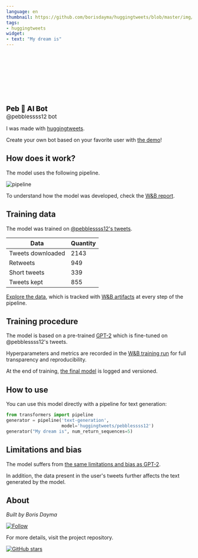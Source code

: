 ```yaml
---
language: en
thumbnail: https://github.com/borisdayma/huggingtweets/blob/master/img/logo.png?raw=true
tags:
- huggingtweets
widget:
- text: "My dream is"
---
```


<div>
<div style="width: 132px; height:132px; border-radius: 50%; background-size: cover; background-image: url('https://pbs.twimg.com/profile_images/1375097459945304067/1epYiME7_400x400.png')">
</div>
<div style="margin-top: 8px; font-size: 19px; font-weight: 800">Peb 🤖 AI Bot </div>
<div style="font-size: 15px">@pebblessss12 bot</div>
</div>

I was made with [huggingtweets](https://github.com/borisdayma/huggingtweets).

Create your own bot based on your favorite user with [the demo](https://colab.research.google.com/github/borisdayma/huggingtweets/blob/master/huggingtweets-demo.ipynb)!

## How does it work?

The model uses the following pipeline.

![pipeline](https://github.com/borisdayma/huggingtweets/blob/master/img/pipeline.png?raw=true)

To understand how the model was developed, check the [W&B report](https://wandb.ai/wandb/huggingtweets/reports/HuggingTweets-Train-a-Model-to-Generate-Tweets--VmlldzoxMTY5MjI).

## Training data

The model was trained on [@pebblessss12's tweets](https://twitter.com/pebblessss12).

| Data | Quantity |
| --- | --- |
| Tweets downloaded | 2143 |
| Retweets | 949 |
| Short tweets | 339 |
| Tweets kept | 855 |

[Explore the data](https://wandb.ai/wandb/huggingtweets/runs/24nvmhab/artifacts), which is tracked with [W&B artifacts](https://docs.wandb.com/artifacts) at every step of the pipeline.

## Training procedure

The model is based on a pre-trained [GPT-2](https://huggingface.co/gpt2) which is fine-tuned on @pebblessss12's tweets.

Hyperparameters and metrics are recorded in the [W&B training run](https://wandb.ai/wandb/huggingtweets/runs/15ub33vb) for full transparency and reproducibility.

At the end of training, [the final model](https://wandb.ai/wandb/huggingtweets/runs/15ub33vb/artifacts) is logged and versioned.

## How to use

You can use this model directly with a pipeline for text generation:

```python
from transformers import pipeline
generator = pipeline('text-generation',
                     model='huggingtweets/pebblessss12')
generator("My dream is", num_return_sequences=5)
```

## Limitations and bias

The model suffers from [the same limitations and bias as GPT-2](https://huggingface.co/gpt2#limitations-and-bias).

In addition, the data present in the user's tweets further affects the text generated by the model.

## About

*Built by Boris Dayma*

[![Follow](https://img.shields.io/twitter/follow/borisdayma?style=social)](https://twitter.com/intent/follow?screen_name=borisdayma)

For more details, visit the project repository.

[![GitHub stars](https://img.shields.io/github/stars/borisdayma/huggingtweets?style=social)](https://github.com/borisdayma/huggingtweets)
